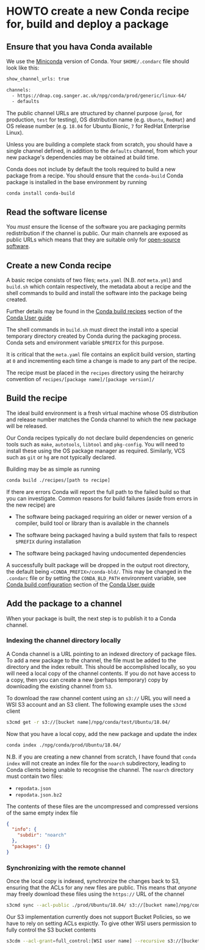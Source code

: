 # HOWTO create a new Conda recipe for, build and deploy a package #


## Ensure that you hava Conda available ##

We use the [Miniconda](https://conda.io/miniconda.html) version of
Conda. Your `$HOME/.condarc` file should look like this:


```bash
show_channel_urls: true

channels:
  - https://dnap.cog.sanger.ac.uk/npg/conda/prod/generic/linux-64/
  - defaults
```

The public channel URLs are structured by channel purpose (`prod`, for
production, `test` for testing), OS distribution name (e.g. `Ubuntu`,
`RedHat`) and OS release number (e.g. `18.04` for Ubuntu Bionic, `7`
for RedHat Enterprise Linux).

Unless you are building a complete stack from scratch, you should have
a single channel defined, in addition to the `defaults` channel, from
which your new package's dependencies may be obtained at build time.

Conda does not include by default the tools required to build a new
package from a recipe. You should ensure that the `conda-build` Conda
package is installed in the base environment by running

```bash
conda install conda-build
```

## Read the software license ##

You *must* ensure the license of the software you are packaging
permits redistribution if the channel is public. Our main channels are
exposed as public URLs which means that they are suitable only for
[open-source software](https://en.wikipedia.org/wiki/Open-source_software).


## Create a new Conda recipe ##

A basic recipe consists of two files; `meta.yaml` (N.B. *not*
`meta.yml`) and `build.sh` which contain respectively, the metadata
about a recipe and the shell commands to build and install the
software into the package being created.

Further details may be found in the
[Conda build recipes](https://conda.io/docs/user-guide/tasks/build-packages/recipe.html)
section of the
[Conda User guide](https://conda.io/docs/user-guide/index.html)

The shell commands in `build.sh` must direct the install into a
special temporary directory created by Conda during the packaging
process. Conda sets and environment variable `$PREFIX` for this
purpose.

It is critical that the `meta.yaml` file contains an explicit build
version, starting at `0` and incrementing each time a change is made
to any part of the recipe.

The recipe must be placed in the `recipes` directory using the
heirarchy convention of `recipes/[package name]/[package version]/`


## Build the recipe ##

The ideal build environment is a fresh virtual machine whose OS
distribution and release number matches the Conda channel to which the
new package will be released.

Our Conda recipes typically do not declare build dependencies on
generic tools such as `make`, `autotools`, `libtool` and
`pkg-config`. You will need to install these using the OS package
manager as required. Similarly, VCS such as `git` or `hg` are not
typically declared.

Building may be as simple as running

```bash
conda build ./recipes/[path to recipe]
```

If there are errors Conda will report the full path to the failed
build so that you can investigate. Common reasons for build failures
(aside from errors in the new recipe) are

* The software being packaged requiring an older or newer version of a
  compiler, build tool or library than is available in the channels

* The software being packaged having a build system that fails to
  respect `$PREFIX` during installation

* The software being packaged having undocumented dependencies

A successfully built package will be dropped in the output root
directory, the default being `<CONDA_PREFIX>/conda-bld/`. This may be
changed in the `.condarc` file or by setting the `CONDA_BLD_PATH`
environment variable, see
[Conda build configuration](https://conda.io/docs/user-guide/configuration/use-condarc.html#specify-conda-build-output-root-directory-root-dir)
section of the
[Conda User guide](https://conda.io/docs/user-guide/index.html)


## Add the package to a channel ##

When your package is built, the next step is to publish it to a Conda
channel.

### Indexing the channel directory locally ###

A Conda channel is a URL pointing to an indexed directory of package
files. To add a new package to the channel, the file must be added to
the directory and the index rebuilt. This should be accomplished
locally, so you will need a local copy of the channel contents. If you
do not have access to a copy, then you can create a new (perhaps
temporary) copy by downloading the existing channel from `S3`.

To download the raw channel content using an `s3://` URL you will need
a WSI S3 account and an S3 client. The following example uses the
`s3cmd` client


```bash
s3cmd get -r s3://[bucket name]/npg/conda/test/Ubuntu/18.04/

```

Now that you have a local copy, add the new package and update the
index

```bash
conda index ./npg/conda/prod/Ubuntu/18.04/
```

N.B. if you are creating a new channel from scratch, I have found that
`conda index` will not create an index file for the `noarch`
subdirectory, leading to Conda clients being unable to recognise the
channel. The `noarch` directory must contain two files:

* `repodata.json`
* `repodata.json.bz2`

The contents of these files are the uncompressed and compressed
versions of the same empty index file

```json
{
  "info": {
    "subdir": "noarch"
  },
  "packages": {}
}
```

### Synchronizing with the remote channel ###

Once the local copy is indexed, synchronize the changes back to S3,
ensuring that the ACLs for any new files are public. This means that
*anyone* may freely download these files using the `https://` URL of
the channel

```bash
s3cmd sync --acl-public ./prod/Ubuntu/18.04/ s3://[bucket name]/npg/conda/prod/Ubuntu/18.04/
```

Our S3 implementation currently does not support Bucket Policies, so
we have to rely on setting ACLs expictly. To give other WSI users
permission to fully control the S3 bucket contents

```bash
s3cdm --acl-grant=full_control:[WSI user name] --recursive s3://[bucket name]/npg/
```

